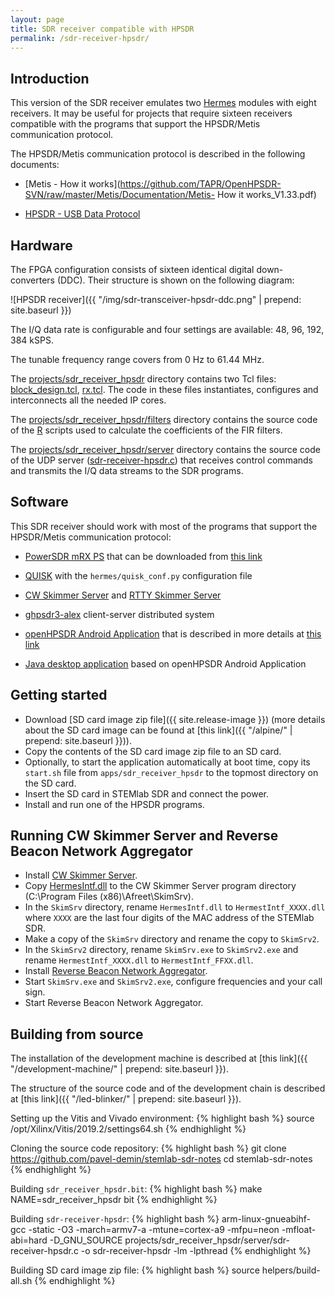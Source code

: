 ```yaml
---
layout: page
title: SDR receiver compatible with HPSDR
permalink: /sdr-receiver-hpsdr/
---
```


Introduction
-----

This version of the SDR receiver emulates two [Hermes](http://openhpsdr.org/hermes.php) modules with eight receivers. It may be useful for projects that require sixteen receivers compatible with the programs that support the HPSDR/Metis communication protocol.

The HPSDR/Metis communication protocol is described in the following documents:

 - [Metis - How it works](https://github.com/TAPR/OpenHPSDR-SVN/raw/master/Metis/Documentation/Metis- How it works_V1.33.pdf)

 - [HPSDR - USB Data Protocol](https://github.com/TAPR/OpenHPSDR-SVN/raw/master/Documentation/USB_protocol_V1.58.doc)

Hardware
-----

The FPGA configuration consists of sixteen identical digital down-converters (DDC). Their structure is shown on the following diagram:

![HPSDR receiver]({{ "/img/sdr-transceiver-hpsdr-ddc.png" | prepend: site.baseurl }})

The I/Q data rate is configurable and four settings are available: 48, 96, 192, 384 kSPS.

The tunable frequency range covers from 0 Hz to 61.44 MHz.

The [projects/sdr_receiver_hpsdr](https://github.com/pavel-demin/stemlab-sdr-notes/tree/master/projects/sdr_receiver_hpsdr) directory contains two Tcl files: [block_design.tcl](https://github.com/pavel-demin/stemlab-sdr-notes/blob/master/projects/sdr_receiver_hpsdr/block_design.tcl), [rx.tcl](https://github.com/pavel-demin/stemlab-sdr-notes/blob/master/projects/sdr_receiver_hpsdr/rx.tcl). The code in these files instantiates, configures and interconnects all the needed IP cores.

The [projects/sdr_receiver_hpsdr/filters](https://github.com/pavel-demin/stemlab-sdr-notes/tree/master/projects/sdr_receiver_hpsdr/filters) directory contains the source code of the [R](http://www.r-project.org) scripts used to calculate the coefficients of the FIR filters.

The [projects/sdr_receiver_hpsdr/server](https://github.com/pavel-demin/stemlab-sdr-notes/tree/master/projects/sdr_receiver_hpsdr/server) directory contains the source code of the UDP server ([sdr-receiver-hpsdr.c](https://github.com/pavel-demin/stemlab-sdr-notes/blob/master/projects/sdr_receiver_hpsdr/server/sdr-receiver-hpsdr.c)) that receives control commands and transmits the I/Q data streams to the SDR programs.

Software
-----

This SDR receiver should work with most of the programs that support the HPSDR/Metis communication protocol:

 - [PowerSDR mRX PS](http://openhpsdr.org/wiki/index.php?title=PowerSDR) that can be downloaded from [this link](https://github.com/TAPR/OpenHPSDR-PowerSDR/releases)

 - [QUISK](http://james.ahlstrom.name/quisk) with the `hermes/quisk_conf.py` configuration file

 - [CW Skimmer Server](http://dxatlas.com/skimserver) and [RTTY Skimmer Server](http://dxatlas.com/RttySkimServ)

 - [ghpsdr3-alex](http://napan.ca/ghpsdr3) client-server distributed system

 - [openHPSDR Android Application](https://play.google.com/store/apps/details?id=org.g0orx.openhpsdr) that is described in more details at [this link](http://g0orx.blogspot.be/2015/01/openhpsdr-android-application.html)

 - [Java desktop application](http://g0orx.blogspot.co.uk/2015/04/java-desktop-application-based-on.html) based on openHPSDR Android Application

Getting started
-----

 - Download [SD card image zip file]({{ site.release-image }}) (more details about the SD card image can be found at [this link]({{ "/alpine/" | prepend: site.baseurl }})).
 - Copy the contents of the SD card image zip file to an SD card.
 - Optionally, to start the application automatically at boot time, copy its `start.sh` file from `apps/sdr_receiver_hpsdr` to the topmost directory on the SD card.
 - Insert the SD card in STEMlab SDR and connect the power.
 - Install and run one of the HPSDR programs.

Running CW Skimmer Server and Reverse Beacon Network Aggregator
-----

 - Install [CW Skimmer Server](http://dxatlas.com/skimserver).
 - Copy [HermesIntf.dll](https://github.com/k3it/HermesIntf/releases) to the CW Skimmer Server program directory (C:\Program Files (x86)\Afreet\SkimSrv).
 - In the `SkimSrv` directory, rename `HermesIntf.dll` to `HermestIntf_XXXX.dll` where `XXXX` are the last four digits of the MAC address of the STEMlab SDR.
 - Make a copy of the `SkimSrv` directory and rename the copy to `SkimSrv2`.
 - In the `SkimSrv2` directory, rename `SkimSrv.exe` to `SkimSrv2.exe` and rename `HermestIntf_XXXX.dll` to `HermestIntf_FFXX.dll`.
 - Install [Reverse Beacon Network Aggregator](http://www.reversebeacon.net/pages/Aggregator+34).
 - Start `SkimSrv.exe` and `SkimSrv2.exe`, configure frequencies and your call sign.
 - Start Reverse Beacon Network Aggregator.

Building from source
-----

The installation of the development machine is described at [this link]({{ "/development-machine/" | prepend: site.baseurl }}).

The structure of the source code and of the development chain is described at [this link]({{ "/led-blinker/" | prepend: site.baseurl }}).

Setting up the Vitis and Vivado environment:
{% highlight bash %}
source /opt/Xilinx/Vitis/2019.2/settings64.sh
{% endhighlight %}

Cloning the source code repository:
{% highlight bash %}
git clone https://github.com/pavel-demin/stemlab-sdr-notes
cd stemlab-sdr-notes
{% endhighlight %}

Building `sdr_receiver_hpsdr.bit`:
{% highlight bash %}
make NAME=sdr_receiver_hpsdr bit
{% endhighlight %}

Building `sdr-receiver-hpsdr`:
{% highlight bash %}
arm-linux-gnueabihf-gcc -static -O3 -march=armv7-a -mtune=cortex-a9 -mfpu=neon -mfloat-abi=hard -D_GNU_SOURCE projects/sdr_receiver_hpsdr/server/sdr-receiver-hpsdr.c -o sdr-receiver-hpsdr -lm -lpthread
{% endhighlight %}

Building SD card image zip file:
{% highlight bash %}
source helpers/build-all.sh
{% endhighlight %}
